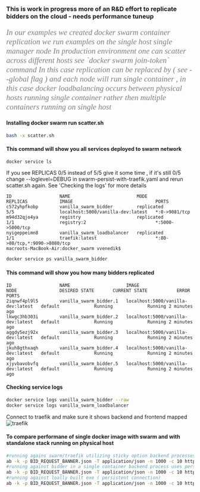### This is work in progress more of an R&D effort to replicate bidders on the cloud - needs performance tuneup  

<p style="color:grey;font-size:150%;font-family:verdana;font-style:italic">
 In our examples we created docker swarm container replication we run examples on the single host single manager node 
 In production environment one can scatter across different hosts see  `docker swarm join-token` command 
 In this case replication can be replaced by ( see --global flag ) and each node will run single container , in this case
 docker loadbalancing occurs between physical hosts running single container rather then multiple containers running on single host 
</p>

#### Installing docker swarm run scatter.sh 

```bash
bash -x scatter.sh
```

#### This command will show you all services deployed to swarm network 

```bash
docker service ls
```
 
If you see REPLICAS 0/5 instead of 5/5 give it some time , if it's still 0/5 change  --loglevel=DEBUG in swarm-persist-with-traefik.yaml
and rerun scatter.sh again. See 'Checking the logs' for more details 

```
ID                  NAME                         MODE                REPLICAS            IMAGE                               PORTS
c572yhpfkobp        vanilla_swarm_bidder         replicated          5/5                 localhost:5000/vanilla-dev:latest   *:0->9081/tcp
m94d32qjo4ya        registry                     replicated          1/1                 registry:2                          *:5000->5000/tcp
nyigeppeimn8        vanilla_swarm_loadbalancer   replicated          1/1                 traefik:latest                      *:80->80/tcp,*:9090->8080/tcp
macroots-MacBook-Air:docker_swarm vvenedik$
```

```bash
docker service ps vanilla_swarm_bidder
```

#### This command will show you how many bidders replicated

```
ID                  NAME                     IMAGE                               NODE                DESIRED STATE       CURRENT STATE           ERROR               PORTS
2iqnwf4pl9l5        vanilla_swarm_bidder.1   localhost:5000/vanilla-dev:latest   default             Running             Running 2 minutes ago                       
lkwgc3hb303i        vanilla_swarm_bidder.2   localhost:5000/vanilla-dev:latest   default             Running             Running 2 minutes ago                       
aggdy5ezj92x        vanilla_swarm_bidder.3   localhost:5000/vanilla-dev:latest   default             Running             Running 2 minutes ago                       
jkuh8gthxaqh        vanilla_swarm_bidder.4   localhost:5000/vanilla-dev:latest   default             Running             Running 2 minutes ago                       
xjyvbavobvfq        vanilla_swarm_bidder.5   localhost:5000/vanilla-dev:latest   default             Running             Running 2 minutes ago                       
```

#### Checking service logs 
```bash
docker service logs vanilla_swarm_bidder --raw
docker service logs vanilla_swarm_loadbalancer
```

Connect to traefik and make sure it shows backend and frontend mapped 
![traefik](https://github.com/venediktov/vanilla-rtb/wiki/images/SwarmTraefikDocker.png)
 

#### To compare performane of single docker image with swarm and with standalone stack running on physical host 
```bash
#running agains swarm/traefik utilizing sticky option backend processes use persistent connection 
ab -k -p BID_REQUEST_BANNER.json -T application/json -n 1000 -c 10 http://$(docker-machine ip)/bid/123
#running against bidder in a single container backend process uses persistent connection
ab -k -p BID_REQUEST_BANNER.json -T application/json -n 1000 -c 10 http://$(docker-machine ip):9081/bid/123
#running against loally built exe ( persistent connection)
ab -k -p BID_REQUEST_BANNER.json -T application/json -n 1000 -c 10 http://localhost:9081/bid/123

```

